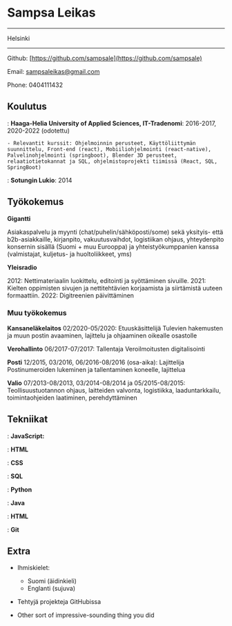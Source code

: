 Sampsa Leikas
============

-------------------     ----------------------------
Helsinki                
-------------------     ----------------------------

Github: [https://github.com/sampsale](https://github.com/sampsale)


Email: sampsaleikas@gmail.com 

Phone: 0404111432

Koulutus
---------

    
:   **Haaga-Helia University of Applied Sciences, IT-Tradenomi**: 2016-2017, 2020-2022 (odotettu)

    
    - Relevantit kurssit: Ohjelmoinnin perusteet, Käyttöliittymän suunnittelu, Front-end (react), Mobiiliohjelmointi (react-native), Palvelinohjelmointi (springboot), Blender 3D perusteet, relaatiotietokannat ja SQL, ohjelmistoprojekti tiimissä (React, SQL, SpringBoot)

    
:   **Sotungin Lukio**:
    2014

## Työkokemus


**Gigantti**

Asiakaspalvelu ja myynti (chat/puhelin/sähköposti/some) sekä yksityis- että b2b-asiakkaille, kirjanpito, vakuutusvaihdot, logistiikan ohjaus, yhteydenpito konsernin sisällä (Suomi + muu Eurooppa) ja yhteistyökumppanien kanssa (valmistajat, kuljetus- ja huoltoliikkeet, yms)  

**Yleisradio**

2012: Nettimateriaalin luokittelu, editointi ja syöttäminen sivuille. 2021: Kielten oppimisten sivujen ja nettitehtävien korjaamista ja siirtämistä uuteen formaattiin. 2022: Digitreenien päivittäminen

### Muu työkokemus

**Kansaneläkelaitos** 02/2020-05/2020:
Etuuskäsittelijä
Tulevien hakemusten ja muun postin avaaminen, lajittelu ja ohjaaminen oikealle osastolle

**Verohallinto** 06/2017-07/2017:
Tallentaja
Veroilmoitusten digitalisointi

**Posti** 12/2015, 03/2016, 06/2016-08/2016 (osa-aika):
Lajittelija
Postinumeroiden lukeminen ja tallentaminen koneelle, lajittelua	

**Valio** 07/2013-08/2013, 03/2014-08/2014 ja 05/2015-08/2015:
Teollisuustuotannon ohjaus, laitteiden valvonta, logistiikka, laaduntarkkailu, toimintaohjeiden laatiminen, perehdyttäminen

## Tekniikat

:   **JavaScript:**

:   **HTML** 

:   **CSS**

:   **SQL**

:   **Python** 

:   **Java**

:   **HTML** 

:   **Git**


Extra 
----------------------------------------

* Ihmiskielet:

     * Suomi (äidinkieli) 
     * Englanti (sujuva)

* Tehtyjä projekteja GitHubissa

* Other sort of impressive-sounding thing you did
